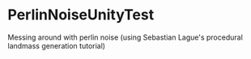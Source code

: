 # PerlinNoiseUnityTest
Messing around with perlin noise (using Sebastian Lague's procedural landmass generation tutorial)
